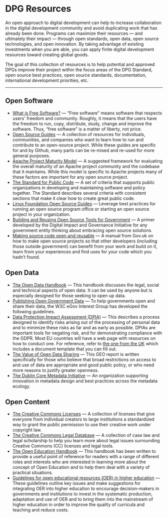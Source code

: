 # DPG Resources 

An open approach to digital development can help to increase collaboration in the digital development community and avoid duplicating work that has already been done. Programs can maximize their resources — and ultimately their impact — through open standards, open data, open source technologies, and open innovation. By taking advantage of existing investments when you are able, you can apply finite digital development resources toward creating global goods.

The goal of this collection of resources is to help potential and approved DPGs improve their project within the focus areas of the DPG Standard, open source best practices, open source standards, documentation, international development priorities, etc.

---

## Open Software

- [What is Free Software?](https://gnu.org/philosophy/free-sw.html) — “Free software” means software that respects users' freedom and community. Roughly, it means that the users have the freedom to run, copy, distribute, study, change and improve the software. Thus, “free software” is a matter of liberty, not price.
- [Open Source Guides](https://opensource.guide/) — A collection of resources for individuals, communities, and companies who want to learn how to run and contribute to an open-source project. While these guides are specific for and by Github, many parts can be re-mixed and re-used for more general purposes.
- [Apache Project Maturity Model](https://community.apache.org/apache-way/apache-project-maturity-model.html) — A suggested framework for evaluating the overall maturity of an Apache project community and the codebase that it maintains. While this model is specific to Apache projects many of these factors are important for any open source project.
- [The Standard for Public Code](https://standard.publiccode.net) — A set of criteria that supports public organizations in developing and maintaining software and policy together. The Standard describes several criteria with consistent sections that make it clear how to create great public code.
- [Linux Foundation Open Source Guides](https://linuxfoundation.org/resources/open-source-guides) — Leverage best practices for running an open source program office or starting an open source project in your organization.
- [Building and Reusing Open Source Tools for Government](https://newamerica.org/digital-impact-governance-initiative/reports/building-and-reusing-open-source-tools-government/) — A primer developed by the Digital Impact and Governance Initiative for any government entity thinking about embracing open source solutions.
- [Making source code open and reusable](https://gov.uk/service-manual/technology/making-source-code-open-and-reusable) — A manual from Gov.uk on how to make open source projects so that other developers (including those outside government) can benefit from your work and build on it, learn from your experiences and find uses for your code which you hadn’t found.

## Open Data

- [The Open Data Handbook](https://opendatahandbook.org/guide/en/) — This handbook discusses the legal, social and technical aspects of open data. It can be used by anyone but is especially designed for those seeking to open up data.
- [Publishing Open Government Data](https://w3.org/TR/gov-data/) — To help governments open and share their data, the W3C eGov Interest Group has developed the following guidelines.
- [Data Protection Impact Assessment (DPIA)](https://dataprotection.ie/en/organisations/know-your-obligations/data-protection-impact-assessments) — This describes a process designed to identify risks arising out of the processing of personal data and to minimize these risks as far and as early as possible. DPIAs are important tools for negating risk, and for demonstrating compliance with the GDPR. Most EU countries will have a web page with resources on how to conduct one. For reference, refer to [the one from the UK](https://ico.org.uk/for-organisations/guide-to-data-protection/guide-to-the-general-data-protection-regulation-gdpr/accountability-and-governance/data-protection-impact-assessments/) which includes a document template that you can fill out.
- [The Value of Open Data Sharing](https://earthobservations.org/documents/dsp/20151130_the_value_of_open_data_sharing.pdf) — This GEO report is written specifically for those who believe that broad restrictions on access to and use of data are appropriate and good public policy, or who need more reasons to justify greater openness.
- [The Dublin Core Metadata Initiative](https://dublincore.org/about) — An organization supporting innovation in metadata design and best practices across the metadata ecology.

## Open Content

- [The Creative Commons Licenses](https://creativecommons.org/about/cclicenses) — A collection of licenses that give everyone from individual creators to large institutions a standardized way to grant the public permission to use their creative work under copyright law.
- [The Creative Commons Legal Database](https://legaldb.creativecommons.org) — A collection of case law and legal scholarship to help you learn more about legal issues surrounding Creative Commons (CC) licenses and legal tools.
- [The Open Education Handbook](https://en.wikibooks.org/wiki/Open_Education_Handbook) — This handbook has been written to provide a useful point of reference for readers with a range of different roles and interests who are interested in learning more about the concept of Open Education and to help them deal with a variety of practical situations.
- [Guidelines for open educational resources (OER) in higher education](https://unesdoc.unesco.org/ark:/48223/pf0000213605) — These guidelines outline key issues and make suggestions for integrating OER into higher education to encourage decision-makers in governments and institutions to invest in the systematic production, adaptation and use of OER and to bring them into the mainstream of higher education in order to improve the quality of curricula and teaching and reduce costs.